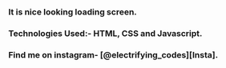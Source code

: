 ### It is nice looking loading screen.

### Technologies Used:- HTML, CSS and Javascript.

### Find me on instagram- [@electrifying_codes][Insta].

[Instagram]: https://www.instagram.com/electrifying_codes